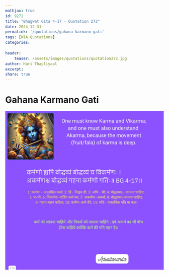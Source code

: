```yaml
---
mathjax: true
id: 9272
title: "Bhagwat Gita 4-17 - Quotation 272"
date: 2024-12-31
permalink: '/quotations/gahana-karmano-gati'
tags: [WIA Quotations] 
categories: 

header:
    teaser: /assets/images/quotations/quotation272.jpg
author: Hari Thapliyaal 
excerpt:
share: true 
---
```


# Gahana Karmano Gati

![Bhagwat Gita 4-17](/assets/images/quotations/quotation272.jpg)
